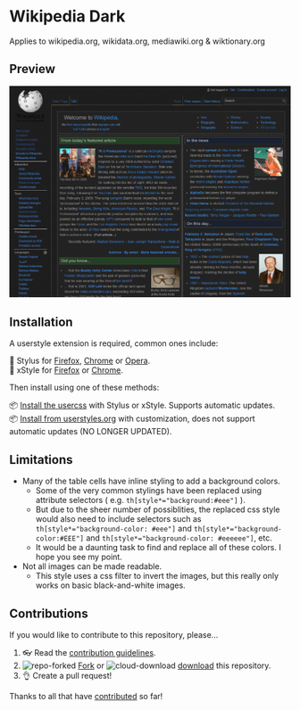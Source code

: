 # Wikipedia Dark

Applies to wikipedia.org, wikidata.org, mediawiki.org &amp; wiktionary.org

## Preview

![Wikipedia Dark preview](images/after.png)

## Installation

A userstyle extension is required, common ones include:

🎨 Stylus for [Firefox](https://addons.mozilla.org/en-US/firefox/addon/styl-us/), [Chrome](https://chrome.google.com/webstore/detail/stylus/clngdbkpkpeebahjckkjfobafhncgmne) or [Opera](https://addons.opera.com/en-gb/extensions/details/stylus/).<br>
🎨 xStyle for [Firefox](https://addons.mozilla.org/firefox/addon/xstyle/) or [Chrome](https://chrome.google.com/webstore/detail/xstyle/hncgkmhphmncjohllpoleelnibpmccpj).

Then install using one of these methods:

📦 [Install the usercss](https://github.com/StylishThemes/Wikipedia-Dark/raw/master/wikipedia-dark.user.css) with Stylus or xStyle. Supports automatic updates.<br>
📦 [Install from userstyles.org](https://userstyles.org/styles/105844) with customization, does not support automatic updates (NO LONGER UPDATED).<br>

## Limitations

* Many of the table cells have inline styling to add a background colors.
  * Some of the very common stylings have been replaced using attribute selectors ( e.g. `th[style*="background:#eee"]` ).
  * But due to the sheer number of possiblities, the replaced css style would also need to include selectors such as `th[style*="background-color: #eee"]` and `th[style*="background-color:#EEE"]` and `th[style*="background-color: #eeeeee"]`, etc.
  * It would be a daunting task to find and replace all of these colors. I hope you see my point.
* Not all images can be made readable.
  * This style uses a css filter to invert the images, but this really only works on basic black-and-white images.

## Contributions

If you would like to contribute to this repository, please...

1. 👓 Read the [contribution guidelines](./CONTRIBUTING.md).
1. ![repo-forked](https://user-images.githubusercontent.com/136959/42383736-c4cb0db8-80fd-11e8-91ca-12bae108bccc.png) [Fork](https://github.com/StylishThemes/Wikipedia-Dark/fork) or ![cloud-download](https://user-images.githubusercontent.com/136959/42401932-9ee9cae0-813d-11e8-8691-16e29a85d3b9.png) [download](https://github.com/StylishThemes/Wikipedia-Dark/archive/master.zip) this repository.
1. 👌 Create a pull request!

Thanks to all that have [contributed](./AUTHORS) so far!
